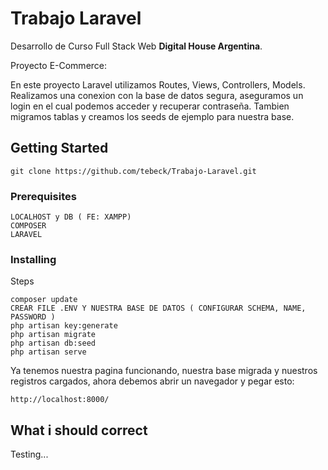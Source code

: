 # Trabajo Laravel

Desarrollo de Curso Full Stack Web **Digital House Argentina**.

Proyecto E-Commerce:

En este proyecto Laravel utilizamos Routes, Views, Controllers, Models. Realizamos una conexion con la base de datos segura, aseguramos un login en el cual podemos acceder y recuperar contraseña. Tambien migramos tablas y creamos los seeds de ejemplo para nuestra base.

## Getting Started
```
git clone https://github.com/tebeck/Trabajo-Laravel.git
```
### Prerequisites

```
LOCALHOST y DB ( FE: XAMPP)
COMPOSER
LARAVEL
```

### Installing

Steps
```
composer update
CREAR FILE .ENV Y NUESTRA BASE DE DATOS ( CONFIGURAR SCHEMA, NAME, PASSWORD )
php artisan key:generate
php artisan migrate
php artisan db:seed
php artisan serve

```
Ya tenemos nuestra pagina funcionando, nuestra base migrada y nuestros registros cargados, ahora debemos abrir un navegador y pegar esto:

```
http://localhost:8000/
```
## What i should correct

Testing...
